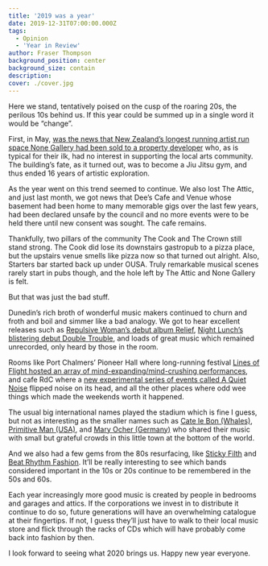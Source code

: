 ```yaml
---
title: '2019 was a year'
date: 2019-12-31T07:00:00.000Z
tags:
  - Opinion
  - 'Year in Review'
author: Fraser Thompson
background_position: center
background_size: contain
description:
cover: ./cover.jpg
---
```


Here we stand, tentatively poised on the cusp of the roaring 20s, the perilous 10s behind us. If this year could be summed up in a single word it would be “change”.

First, in May, [was the news that New Zealand’s longest running artist run space None Gallery had been sold to a property developer](/blog/goodbye_none/) who, as is typical for their ilk, had no interest in supporting the local arts community. The building’s fate, as it turned out, was to become a Jiu Jitsu gym, and thus ended 16 years of artistic exploration.

As the year went on this trend seemed to continue. We also lost The Attic, and just last month, we got news that Dee’s Cafe and Venue whose basement had been home to many memorable gigs over the last few years, had been declared unsafe by the council and no more events were to be held there until new consent was sought. The cafe remains.

Thankfully, two pillars of the community The Cook and The Crown still stand strong. The Cook did lose its downstairs gastropub to a pizza place, but the upstairs venue smells like pizza now so that turned out alright. Also, Starters bar started back up under OUSA. Truly remarkable musical scenes rarely start in pubs though, and the hole left by The Attic and None Gallery is felt.

But that was just the bad stuff.

Dunedin’s rich broth of wonderful music makers continued to churn and froth and boil and simmer like a bad analogy. We got to hear excellent releases such as [Repulsive Woman’s debut album Relief](https://repulsivewoman.bandcamp.com/album/relief), [Night Lunch’s blistering debut Double Trouble](https://nightlunch666.bandcamp.com/album/double-trouble), and loads of great music which remained unrecorded, only heard by those in the room.

Rooms like Port Chalmers’ Pioneer Hall where long-running festival [Lines of Flight hosted an array of mind-expanding/mind-crushing performances](/gigs/lines-of-flight-friday/), and cafe RdC where a [new experimental series of events called A Quiet Noise](/gigs/a-quiet-noise-spring/) flipped noise on its head, and all the other places where odd wee things which made the weekends worth it happened.

The usual big international names played the stadium which is fine I guess, but not as interesting as the smaller names such as [Cate le Bon (Whales)](/gigs/cate-le-bon-nz-tour/), [Primitive Man (USA)](/gigs/primitive-man---dunedin/), and [Mary Ocher (Germany)](/gigs/audio-foundation-presents-mary-ocher/) who shared their music with small but grateful crowds in this little town at the bottom of the world.

And we also had a few gems from the 80s resurfacing, like [Sticky Filth](/gigs/sticky-filth-first-dunedin-show-in-20-years/) and [Beat Rhythm Fashion](/gigs/the-return-of-beat-rhythm-fashion/). It’ll be really interesting to see which bands considered important in the 10s or 20s continue to be remembered in the 50s and 60s.

Each year increasingly more good music is created by people in bedrooms and garages and attics. If the corporations we invest in to distribute it continue to do so, future generations will have an overwhelming catalogue at their fingertips. If not, I guess they’ll just have to walk to their local music store and flick through the racks of CDs which will have probably come back into fashion by then.

I look forward to seeing what 2020 brings us. Happy new year everyone.
